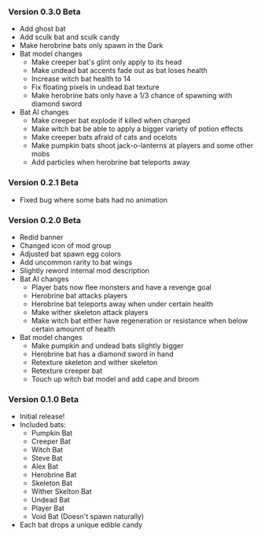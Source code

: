 ### Version 0.3.0 Beta
- Add ghost bat
- Add sculk bat and sculk candy
- Make herobrine bats only spawn in the Dark
- Bat model changes
  - Make creeper bat's glint only apply to its head
  - Make undead bat accents fade out as bat loses health
  - Increase witch bat health to 14
  - Fix floating pixels in undead bat texture
  - Make herobrine bats only have a 1/3 chance of spawning with diamond sword
- Bat AI changes 
  - Make creeper bat explode if killed when charged
  - Make witch bat be able to apply a bigger variety of potion effects
  - Make creeper bats afraid of cats and ocelots
  - Make pumpkin bats shoot jack-o-lanterns at players and some other mobs
  - Add particles when herobrine bat teleports away

### Version 0.2.1 Beta
- Fixed bug where some bats had no animation

### Version 0.2.0 Beta
- Redid banner
- Changed icon of mod group
- Adjusted bat spawn egg colors
- Add uncommon rarity to bat wings
- Slightly reword internal mod description
- Bat AI changes
  - Player bats now flee monsters and have a revenge goal
  - Herobrine bat attacks players
  - Herobrine bat teleports away when under certain health
  - Make wither skeleton attack players
  - Make witch bat either have regeneration or resistance when below certain amounnt of health
- Bat model changes
  - Make pumpkin and undead bats slightly bigger
  - Herobrine bat has a diamond sword in hand
  - Retexture skeleton and wither skeleton
  - Retexture creeper bat
  - Touch up witch bat model and add cape and broom

### Version 0.1.0 Beta
- Initial release!
- Included bats:
  - Pumpkin Bat
  - Creeper Bat
  - Witch Bat
  - Steve Bat
  - Alex Bat
  - Herobrine Bat
  - Skeleton Bat
  - Wither Skelton Bat
  - Undead Bat
  - Player Bat
  - Void Bat (Doesn't spawn naturally)
- Each bat drops a unique edible candy